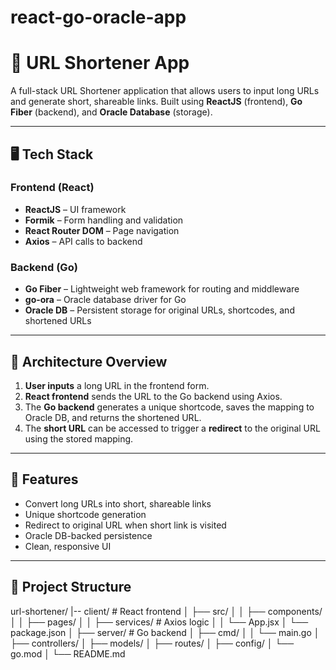 # react-go-oracle-app
# 🔗 URL Shortener App

A full-stack URL Shortener application that allows users to input long URLs and generate short, shareable links. Built using **ReactJS** (frontend), **Go Fiber** (backend), and **Oracle Database** (storage).

---

## 🖥️ Tech Stack

### Frontend (React)
- **ReactJS** – UI framework
- **Formik** – Form handling and validation
- **React Router DOM** – Page navigation
- **Axios** – API calls to backend

### Backend (Go)
- **Go Fiber** – Lightweight web framework for routing and middleware
- **go-ora** – Oracle database driver for Go
- **Oracle DB** – Persistent storage for original URLs, shortcodes, and shortened URLs

---

## 📐 Architecture Overview

1. **User inputs** a long URL in the frontend form.
2. **React frontend** sends the URL to the Go backend using Axios.
3. The **Go backend** generates a unique shortcode, saves the mapping to Oracle DB, and returns the shortened URL.
4. The **short URL** can be accessed to trigger a **redirect** to the original URL using the stored mapping.

---

## 🚀 Features

- Convert long URLs into short, shareable links
- Unique shortcode generation
- Redirect to original URL when short link is visited
- Oracle DB-backed persistence
- Clean, responsive UI

---

## 📁 Project Structure

url-shortener/
|-- client/ # React frontend
│ ├── src/
│ │ ├── components/
│ │ ├── pages/
│ │ ├── services/ # Axios logic
│ │ └── App.jsx
│ └── package.json
│
├── server/ # Go backend
│ ├── cmd/
│ │ └── main.go
│ ├── controllers/
│ ├── models/
│ ├── routes/
│ ├── config/
│ └── go.mod
│
└── README.md